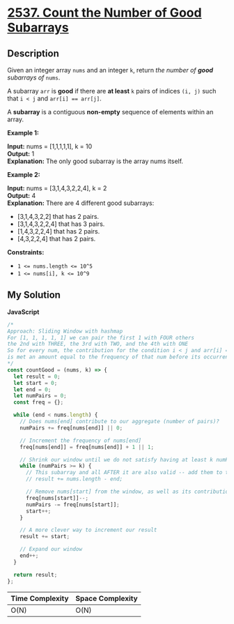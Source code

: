 # [2537. Count the Number of Good Subarrays](https://leetcode.com/problems/count-the-number-of-good-subarrays)

## Description

Given an integer array `nums` and an integer `k`, return _the number of **good** subarrays of_ `nums`.

A subarray `arr` is **good** if there are **at least** `k` pairs of indices `(i, j)` such that `i < j` and `arr[i] == arr[j]`.

A **subarray** is a contiguous **non-empty** sequence of elements within an array.

**Example 1:**

**Input:** nums = \[1,1,1,1,1\], k = 10  
**Output:** 1  
**Explanation:** The only good subarray is the array nums itself.

**Example 2:**

**Input:** nums = \[3,1,4,3,2,2,4\], k = 2  
**Output:** 4  
**Explanation:** There are 4 different good subarrays:

- \[3,1,4,3,2,2\] that has 2 pairs.
- \[3,1,4,3,2,2,4\] that has 3 pairs.
- \[1,4,3,2,2,4\] that has 2 pairs.
- \[4,3,2,2,4\] that has 2 pairs.

**Constraints:**

- `1 <= nums.length <= 10^5`
- `1 <= nums[i], k <= 10^9`

## My Solution

**JavaScript**

```js
/*
Approach: Sliding Window with hashmap
For [1, 1, 1, 1, 1] we can pair the first 1 with FOUR others
the 2nd with THREE, the 3rd with TWO, and the 4th with ONE
So for every num, the contribution for the condition i < j and arr[i] == arr[j]
is met an amount equal to the frequency of that num before its occurrence
*/
const countGood = (nums, k) => {
  let result = 0;
  let start = 0;
  let end = 0;
  let numPairs = 0;
  const freq = {};

  while (end < nums.length) {
    // Does nums[end] contribute to our aggregate (number of pairs)?
    numPairs += freq[nums[end]] || 0;

    // Increment the frequency of nums[end]
    freq[nums[end]] = freq[nums[end]] + 1 || 1;

    // Shrink our window until we do not satisfy having at least k numPairs
    while (numPairs >= k) {
      // This subarray and all AFTER it are also valid -- add them to the result
      // result += nums.length - end;

      // Remove nums[start] from the window, as well as its contribution to our aggregate (numPairs)
      freq[nums[start]]--;
      numPairs -= freq[nums[start]];
      start++;
    }

    // A more clever way to increment our result
    result += start;

    // Expand our window
    end++;
  }

  return result;
};
```

| Time Complexity | Space Complexity |
| --------------- | ---------------- |
| O(N)            | O(N)             |
